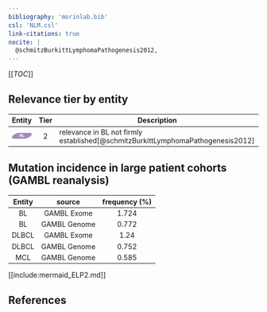 ```yaml
---
bibliography: 'morinlab.bib'
csl: 'NLM.csl'
link-citations: true
nocite: |
  @schmitzBurkittLymphomaPathogenesis2012, 
---
```


[[_TOC_]]




## Relevance tier by entity

|Entity|Tier|Description|
|:------:|:----:|--------------------------------------|
|![BL](images/icons/BL_tier2.png)|2|relevance in BL not firmly established[@schmitzBurkittLymphomaPathogenesis2012]|


## Mutation incidence in large patient cohorts (GAMBL reanalysis)

|Entity|source |frequency (%)|
|:------:|:----:|:----:|
|BL|GAMBL Exome |1.724 |
|BL|GAMBL Genome |0.772 |
|DLBCL|GAMBL Exome |1.24 |
|DLBCL|GAMBL Genome |0.752 |
|MCL|GAMBL Genome |0.585 |


[[include:mermaid_ELP2.md]]

## References


